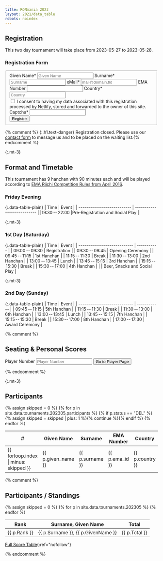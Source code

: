 ```yaml
---
title: RONmania 2023
layout: 2021/data_table
robots: noindex
---
```


## Registration

This two day tournament will take place from 2023-05-27 to 2023-05-28.

### Registration Form

<form name="Registration" method="POST" action="/thanks-for-registering/" id="contactform" class="form-horizontal" data-netlify="true" netlify-honeypot="captcha">
  <fieldset id="contact">
    <div>
      <label for="given_name">Given Name*</label>
      <input type="given_name" name="given_name" id="given_name" placeholder="Given Name" aria-required="true" required="true" />
      <label for="surname">Surname*</label>
      <input type="text" name="surname" id="surname" placeholder="Surname" aria-required="true" required="true" />
      <label for="email">eMail*</label>
      <input type="email" name="email" id="email" placeholder="mail@domain.tld" aria-required="true" required="true" />
      <label for="ema_id">EMA Number</label>
      <input type="text" name="ema_id" id="ema_id" placeholder="" />
      <label for="country">Country*</label>
      <input name="text" id="country" placeholder="Country" aria-required="true" required="true">
    </div>
    <div class="row mx-2">
      <input type="checkbox" name="accept-policy" id="accept-policy" aria-required="true" required="true" class="col-auto mt-2">
      <label for="accept-policy" class="col">
         I consent to having my data associated with this registration processed by Netlify, stored and forwarded to the owner of this site.
      </label>
    </div>
    <div class="d-none">
      <input name="lang" type="hidden" value="{{ page.lang }}" />
      <label for="captcha">Captcha*</label>
      <input name="captcha" type="text" />
    </div>
    <div>
      <button type="sumbit" id="registrationbutton" class="btn btn-primary btn-block">Register</button>
    </div>
  </fieldset>
</form>

{% comment %}
{:.h1.text-danger}
Registration closed. Please use our [contact form](/en/contact/) to message us and to be placed on the waiting list.{% endcomment %}

{:.mt-3}
## Format and Timetable

This tournament has 9 hanchan with 90 minutes each and will be played according to [EMA Riichi Competition Rules from April 2016](http://mahjong-europe.org/portal/images/docs/Riichi-rules-2016-EN.pdf).

### Friday Evening

{:.data-table-plain}
| Time                        | Event                       |
| --------------------------- | --------------------------- |
|19:30&#x202f;--&#x202f;22:00 |Pre-Registration and Social Play |

{:.mt-3}
### 1st Day (Saturday)

{:.data-table-plain}
| Time                         | Event       |
| ---------------------------- | ----------- |
| 09:00&#x202f;--&#x202f;09:30 | Registration |
| 09:30&#x202f;--&#x202f;09:45 | Opening Ceremony |
| 09:45&#x202f;--&#x202f;11:15 | 1st Hanchan  |
| 11:15&#x202f;--&#x202f;11:30 | Break       |
| 11:30&#x202f;--&#x202f;13:00 | 2nd Hanchan  |
| 13:00&#x202f;--&#x202f;13:45 | Lunch |
| 13:45&#x202f;--&#x202f;15:15 | 3rd Hanchan  |
| 15:15&#x202f;--&#x202f;15:30 | Break       |
| 15:30&#x202f;--&#x202f;17:00 | 4th Hanchan  |
|                              | Beer, Snacks and Social Play |

{:.mt-3}
### 2nd Day (Sunday)

{:.data-table-plain}
| Time                        | Event        |
| ---------------------------- | ------------ |
| 09:45&#x202f;--&#x202f;11:15 | 5th Hanchan  |
| 11:15&#x202f;--&#x202f;11:30 | Break        |
| 11:30&#x202f;--&#x202f;13:00 | 6th Hanchan  |
| 13:00&#x202f;--&#x202f;13:45 | Lunch        |
| 13:45&#x202f;--&#x202f;15:15 | 7th Hanchan  |
| 15:15&#x202f;--&#x202f;15:30 | Break        |
| 15:30&#x202f;--&#x202f;17:00 | 8th Hanchan  |
| 17:00&#x202f;--&#x202f;17:30 | Award Ceremony |

{% comment %}
## Seating & Personal Scores

<form method="GET" action="/2023/player">
  <div class="row my-4">
  <label class="col-4 align-self-end" for="id">Player Number</label>
  <input name="id" id="id" placeholder="Player Number" aria-required="true" required="true" class="col-4">
  <button type="sumbit" class="btn btn-primary btn-block col-4">Go to Player Page</button>
  </div>
</form>
{% endcomment %}

{:.mt-3}
## Participants

<table class="data-table">
<thead>
<tr>
<th>#</th>
<th>Given Name</th>
<th>Surname</th>
<th>EMA Number</th>
<th>Country</th>
<th>Status</th>
</tr>
</thead>
<tbody>
{% assign skipped = 0 %}
{% for p in site.data.tournaments.202305.participants %}
{% if p.status == "DEL" %}{% assign skipped = skipped | plus: 1 %}{% continue %}{% endif %}
<tr>
<td>{{ forloop.index | minus: skipped }}</td>
<td>{{ p.given_name }}</td>
<td>{{ p.surname }}</td>
<td>{{ p.ema_id }}</td>
<td>{{ p.country }}</td>
<td>{{ p.status }}</td>
</tr>
{% endfor %}
</tbody>
</table>

{% comment %}
## Participants / Standings

<table class="data-table">
<thead>
<tr>
<th>Rank</th>
<th>Surname, Given Name</th>
<th>Total</th>
</tr>
</thead>
<tbody>
{% assign skipped = 0 %}
{% for p in site.data.tournaments.202305 %}
<tr>
<td>{{ p.Rank }}</td>
<td>{{ p.Surname }}, {{ p.GivenName }}</td>
<td>{{ p.Total }}</td>
</tr>
{% endfor %}
</tbody>
</table>

[Full Score Table](/en/tournaments/2023/heiwa-nomi-no-maajan-taisen-scores/){:ref="nofollow"}

{% endcomment %}
